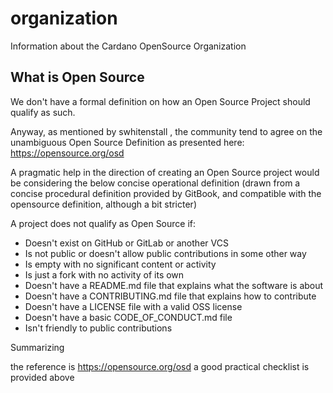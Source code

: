 # organization
Information about the Cardano OpenSource Organization


## What is Open Source

We don't have a formal definition on how an Open Source Project should qualify as such.

Anyway, as mentioned by swhitenstall , the community tend to agree on the unambiguous Open Source Definition as presented here: https://opensource.org/osd

A pragmatic help in the direction of creating an Open Source project would be considering the below concise operational definition (drawn from a concise procedural definition provided by GitBook, and compatible with the opensource definition, although a bit stricter)


A project does not qualify as Open Source if:

* Doesn't exist on GitHub or GitLab or another VCS
* Is not public or doesn't allow public contributions in some other way
* Is empty with no significant content or activity
* Is just a fork with no activity of its own
* Doesn't have a README.md file that explains what the software is about
* Doesn't have a CONTRIBUTING.md file that explains how to contribute
* Doesn't have a LICENSE file with a valid OSS license
* Doesn't have a basic CODE_OF_CONDUCT.md file
* Isn't friendly to public contributions


Summarizing

the reference is https://opensource.org/osd
a good practical checklist is provided above

